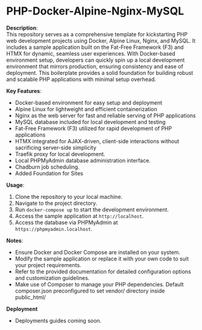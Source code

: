 # PHP-Docker-Alpine-Nginx-MySQL

**Description**:  
This repository serves as a comprehensive template for kickstarting PHP web development projects using Docker, Alpine Linux, Nginx, and MySQL. It includes a sample application built on the Fat-Free Framework (F3) and HTMX for dynamic, seamless user experiences. With Docker-based environment setup, developers can quickly spin up a local development environment that mirrors production, ensuring consistency and ease of deployment. This boilerplate provides a solid foundation for building robust and scalable PHP applications with minimal setup overhead.

**Key Features**:

- Docker-based environment for easy setup and deployment
- Alpine Linux for lightweight and efficient containerization
- Nginx as the web server for fast and reliable serving of PHP applications
- MySQL database included for local development and testing
- Fat-Free Framework (F3) utilized for rapid development of PHP applications
- HTMX integrated for AJAX-driven, client-side interactions without sacrificing server-side simplicity
- Traefik proxy for local development.
- Local PHPMyAdmin database administration interface.
- Chadburn job scheduling.
- Added Foundation for Sites

**Usage**:

1. Clone the repository to your local machine.
2. Navigate to the project directory.
3. Run `docker-compose up` to start the development environment.
4. Access the sample application at `http://localhost`.
5. Access the database via PHPMyAdmin at `https://phpmyadmin.localhost`.

**Notes**:

- Ensure Docker and Docker Compose are installed on your system.
- Modify the sample application or replace it with your own code to suit your project requirements.
- Refer to the provided documentation for detailed configuration options and customization guidelines.
- Make use of Composer to manage your PHP dependencies. Default composer.json preconfigured to set vendor/ directory inside public_html/

**Deployment**

- Deployments guides coming soon.
